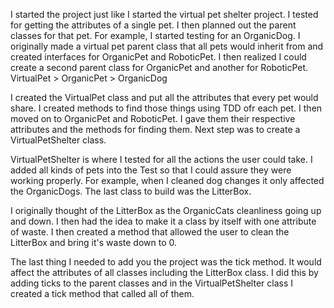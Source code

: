 I started the project just like I started the virtual pet shelter project. I tested for getting the attributes of a single pet. I then planned out the parent classes for that pet. For example, I started testing for an OrganicDog. I originally made a virtual pet parent class that all pets would inherit from and created interfaces for OrganicPet and RoboticPet. I then realized I could create a second parent class for OrganicPet and another for RoboticPet. VirtualPet > OrganicPet > OrganicDog

I created the VirtualPet class and put all the attributes that every pet would share. I created methods to find those things using TDD ofr each pet. I then moved on to OrganicPet and RoboticPet. I gave them their respective attributes and the methods for finding them. Next step was to create a VirtualPetShelter class.

VirtualPetShelter is where I tested for all the actions the user could take. I added all kinds of pets into the Test so that I could assure they were working properly. For example, when I cleaned dog changes it only affected the OrganicDogs. The last class to build was the LitterBox.

I originally thought of the LitterBox as the OrganicCats cleanliness going up and down. I then had the idea to make it a class by itself with one attribute of waste. I then created a method that allowed the user to clean the LitterBox and bring it's waste down to 0.

The last thing I needed to add you the project was the tick method. It would affect the attributes of all classes including the LitterBox class. I did this by adding ticks to the parent classes and in the VirtualPetShelter class I created a tick method that called all of them.

